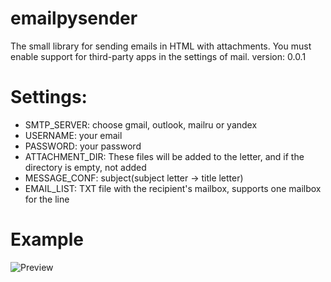 emailpysender
=============

The small library for sending emails in HTML with attachments.
You must enable support for third-party apps in the settings of mail.
version: 0.0.1


Settings:
=========

 - SMTP_SERVER: choose gmail, outlook, mailru or yandex
 - USERNAME: your email
 - PASSWORD: your password
 - ATTACHMENT_DIR: These files will be added to the letter, and if the directory is empty, not added
 - MESSAGE_CONF: subject(subject letter -> title letter)
 - EMAIL_LIST: TXT file with the recipient's mailbox, supports one mailbox for the line


Example
=======

![Preview](https://github.com/serbernar/emailpysender/blob/master/pic.jpg "Example email letter")
